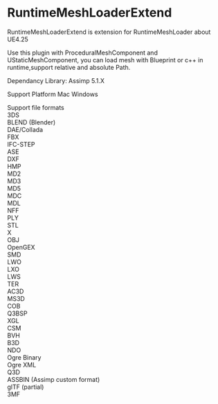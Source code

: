 # RuntimeMeshLoaderExtend

RuntimeMeshLoaderExtend is extension for RuntimeMeshLoader about UE4.25

Use this plugin with ProceduralMeshComponent and UStaticMeshComponent, you can load mesh with Blueprint or c++ in runtime,support relative and absolute Path.  

Dependancy Library:
Assimp 5.1.X

Support Platform
Mac
Windows

Support file formats  
3DS  
BLEND (Blender)  
DAE/Collada  
FBX  
IFC-STEP  
ASE  
DXF  
HMP  
MD2  
MD3  
MD5  
MDC  
MDL  
NFF  
PLY  
STL  
X  
OBJ  
OpenGEX  
SMD  
LWO  
LXO  
LWS  
TER  
AC3D  
MS3D  
COB  
Q3BSP  
XGL  
CSM  
BVH  
B3D  
NDO  
Ogre Binary  
Ogre XML  
Q3D  
ASSBIN (Assimp custom format)  
glTF (partial)  
3MF  
